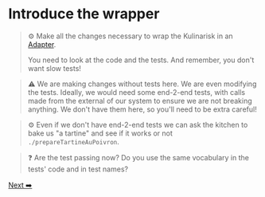 # Introduce the wrapper

>⚙️ Make all the changes necessary to wrap the Kulinarisk in an [Adapter](https://refactoring.guru/design-patterns/adapter).
> 
> You need to look at the code and the tests. And remember, you don't want slow tests!

> ⚠️ We are making changes without tests here. We are even modifying the tests. Ideally, we would need some end-2-end tests, with calls made from the external of our system to ensure we are not breaking anything. We don't have them here, so you'll need to be extra careful!

>⚙️  Even if we don't have end-2-end tests we can ask the kitchen to bake us "a tartine" and see if it works or not `./prepareTartineAuPoivron`.


> ❓ Are the test passing now?
> Do you use the same vocabulary in the tests' code and in test names?

[Next ➡️](./is-the-four-working.md)